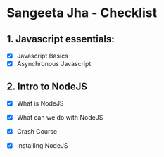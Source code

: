 # Sangeeta Jha - Checklist

## 1. Javascript essentials:

- [x] Javascript Basics
- [x] Asynchronous Javascript

 ## 2. Intro to NodeJS

- [x] What is NodeJS
- [x] What can we do with NodeJS
- [x] Crash Course
- [x] Installing NodeJS


